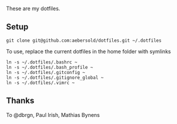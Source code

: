 These are my dotfiles.

## Setup

    git clone git@github.com:aebersold/dotfiles.git ~/.dotfiles

To use, replace the current dotfiles in the home folder with symlinks

    ln -s ~/.dotfiles/.bashrc ~
    ln -s ~/.dotfiles/.bash_profile ~
    ln -s ~/.dotfiles/.gitconfig ~
    ln -s ~/.dotfiles/.gitignore_global ~
    ln -s ~/.dotfiles/.vimrc ~

## Thanks

To @dbrgn, Paul Irish, Mathias Bynens 
